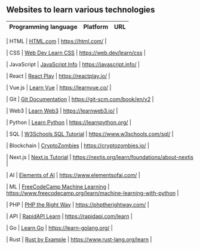 ## Websites to learn various technologies

| Programming language | Platform | URL |
|---|---|---|

| HTML | [HTML.com](https://html.com/) | https://html.com/ |

| CSS | [Web Dev Learn CSS](https://web.dev/learn/css) | https://web.dev/learn/css |

| JavaScript | [JavaScript Info](https://javascript.info/) | https://javascript.info/ |

| React | [React Play](https://reactplay.io/) | https://reactplay.io/ |

| Vue.js | [Learn Vue](https://learnvue.co/) | https://learnvue.co/ |

| Git | [Git Documentation](https://git-scm.com/book/en/v2) | https://git-scm.com/book/en/v2 |

| Web3 | [Learn Web3](https://learnweb3.io/) | https://learnweb3.io/ |

| Python | [Learn Python](https://learnpython.org/) | https://learnpython.org/ |

| SQL | [W3Schools SQL Tutorial](https://www.w3schools.com/sql/) | https://www.w3schools.com/sql/ |

| Blockchain | [CryptoZombies](https://cryptozombies.io/) | https://cryptozombies.io/ |

| Next.js | [Next.js Tutorial](https://nextjs.org/learn/foundations/about-nextjs) | https://nextjs.org/learn/foundations/about-nextjs |

| AI | [Elements of AI](https://www.elementsofai.com/) | https://www.elementsofai.com/ |

| ML | [FreeCodeCamp Machine Learning](https://www.freecodecamp.org/learn/machine-learning-with-python) | https://www.freecodecamp.org/learn/machine-learning-with-python |

| PHP | [PHP the Right Way](https://phptherightway.com/) | https://phptherightway.com/ |

| API | [RapidAPI Learn](https://rapidapi.com/learn) | https://rapidapi.com/learn |

| Go | [Learn Go](https://learn-golang.org/) | https://learn-golang.org/ |

| Rust | [Rust by Example](https://www.rust-lang.org/learn) | https://www.rust-lang.org/learn |
